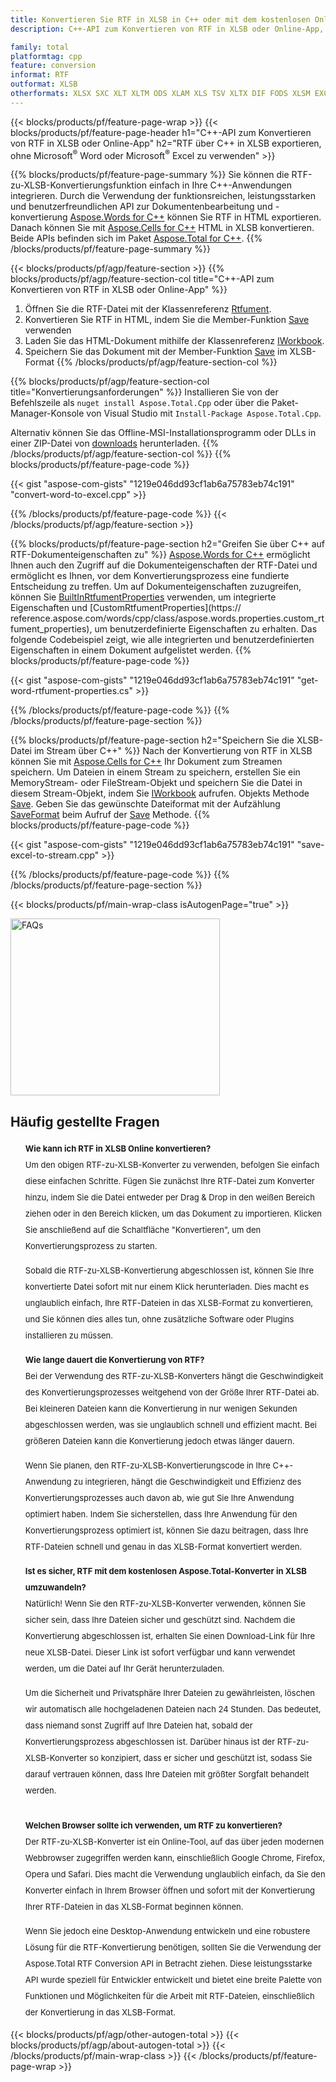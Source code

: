 ```yaml
---
title: Konvertieren Sie RTF in XLSB in C++ oder mit dem kostenlosen Online Converter
description: C++-API zum Konvertieren von RTF in XLSB oder Online-App, ohne Microsoft Word oder Microsoft Excel zu verwenden oder online. Testen Sie schnell den kostenlosen POT-zu-CSV-Online-Konverter, bevor Sie den Code integrieren.

family: total
platformtag: cpp
feature: conversion
informat: RTF
outformat: XLSB
otherformats: XLSX SXC XLT XLTM ODS XLAM XLS TSV XLTX DIF FODS XLSM EXCEL CSV
---
```

{{< blocks/products/pf/feature-page-wrap >}}
{{< blocks/products/pf/feature-page-header h1="C++-API zum Konvertieren von RTF in XLSB oder Online-App" h2="RTF über C++ in XLSB exportieren, ohne Microsoft<sup>&reg;</sup> Word oder Microsoft<sup>&reg;</sup> Excel zu verwenden" >}}

{{% blocks/products/pf/feature-page-summary %}}
Sie können die RTF-zu-XLSB-Konvertierungsfunktion einfach in Ihre C++-Anwendungen integrieren. Durch die Verwendung der funktionsreichen, leistungsstarken und benutzerfreundlichen API zur Dokumentenbearbeitung und -konvertierung [Aspose.Words for C++](https://products.aspose.com/words/cpp/) können Sie RTF in HTML exportieren. Danach können Sie mit [Aspose.Cells for C++](https://products.aspose.com/cells/cpp/) HTML in XLSB konvertieren. Beide APIs befinden sich im Paket [Aspose.Total for C++](https://products.aspose.com/total/cpp/). 
{{% /blocks/products/pf/feature-page-summary  %}}

{{< blocks/products/pf/agp/feature-section >}}
{{% blocks/products/pf/agp/feature-section-col title="C++-API zum Konvertieren von RTF in XLSB oder Online-App" %}}
1. Öffnen Sie die RTF-Datei mit der Klassenreferenz [Rtfument](https://reference.aspose.com/words/cpp/class/aspose.words.rtfument).
2. Konvertieren Sie RTF in HTML, indem Sie die Member-Funktion [Save](https://reference.aspose.com/words/cpp/class/aspose.words.rtfument#save_string_saveformat) verwenden
3. Laden Sie das HTML-Dokument mithilfe der Klassenreferenz [IWorkbook](https://reference.aspose.com/cells/cpp/class/aspose.cells.i_workbook).
4. Speichern Sie das Dokument mit der Member-Funktion [Save](https://reference.aspose.com/cells/cpp/class/aspose.cells.i_workbook#a5dc7de23f7ceba76a05dc1d49f51502e) im XLSB-Format
{{% /blocks/products/pf/agp/feature-section-col %}}

{{% blocks/products/pf/agp/feature-section-col title="Konvertierungsanforderungen" %}}
Installieren Sie von der Befehlszeile als ```nuget install Aspose.Total.Cpp``` oder über die Paket-Manager-Konsole von Visual Studio mit ```Install-Package Aspose.Total.Cpp```.

Alternativ können Sie das Offline-MSI-Installationsprogramm oder DLLs in einer ZIP-Datei von [downloads](https://releases.aspose.com/total/cpp) herunterladen.
{{% /blocks/products/pf/agp/feature-section-col %}}
{{% blocks/products/pf/feature-page-code %}}

{{< gist "aspose-com-gists" "1219e046dd93cf1ab6a75783eb74c191" "convert-word-to-excel.cpp" >}}



{{% /blocks/products/pf/feature-page-code %}}
{{< /blocks/products/pf/agp/feature-section >}}

{{% blocks/products/pf/feature-page-section  h2="Greifen Sie über C++ auf RTF-Dokumenteigenschaften zu" %}}
[Aspose.Words for C++](https://products.aspose.com/words/cpp/) ermöglicht Ihnen auch den Zugriff auf die Dokumenteigenschaften der RTF-Datei und ermöglicht es Ihnen, vor dem Konvertierungsprozess eine fundierte Entscheidung zu treffen. Um auf Dokumenteigenschaften zuzugreifen, können Sie [BuiltInRtfumentProperties](https://reference.aspose.com/words/cpp/class/aspose.words.properties.built_in_rtfument_properties) verwenden, um integrierte Eigenschaften und [CustomRtfumentProperties](https:// reference.aspose.com/words/cpp/class/aspose.words.properties.custom_rtfument_properties), um benutzerdefinierte Eigenschaften zu erhalten. Das folgende Codebeispiel zeigt, wie alle integrierten und benutzerdefinierten Eigenschaften in einem Dokument aufgelistet werden.
{{% blocks/products/pf/feature-page-code %}}

{{< gist "aspose-com-gists" "1219e046dd93cf1ab6a75783eb74c191" "get-word-rtfument-properties.cs" >}}

{{% /blocks/products/pf/feature-page-code  %}}
{{% /blocks/products/pf/feature-page-section %}}

{{% blocks/products/pf/feature-page-section  h2="Speichern Sie die XLSB-Datei im Stream über C++" %}}
Nach der Konvertierung von RTF in XLSB können Sie mit [Aspose.Cells for C++](https://products.aspose.com/cells/cpp/) Ihr Dokument zum Streamen speichern. Um Dateien in einem Stream zu speichern, erstellen Sie ein MemoryStream- oder FileStream-Objekt und speichern Sie die Datei in diesem Stream-Objekt, indem Sie [IWorkbook](https://reference.aspose.com/cells/cpp/class/aspose.cells.i_workbook) aufrufen. Objekts Methode [Save](https://reference.aspose.com/cells/cpp/class/aspose.cells.i_workbook#a77072cfb929787df9ad1f38b02f58349). Geben Sie das gewünschte Dateiformat mit der Aufzählung [SaveFormat](https://reference.aspose.com/cells/cpp/namespace/aspose.cells#a11cae527e4e68f1adcac8f47ea64481a) beim Aufruf der [Save](https://reference.aspose.com/cells/cpp/class/aspose.cells.i_workbook#a77072cfb929787df9ad1f38b02f58349) Methode.
{{% blocks/products/pf/feature-page-code %}}

{{< gist "aspose-com-gists" "1219e046dd93cf1ab6a75783eb74c191" "save-excel-to-stream.cpp" >}}

{{% /blocks/products/pf/feature-page-code  %}}
{{% /blocks/products/pf/feature-page-section %}}

{{< blocks/products/pf/main-wrap-class isAutogenPage="true" >}}
<style>.howtolist li{margin-right: 0!important;line-height: 26px;position: relative;margin-bottom: 10px;font-size: 13px;list-style-type: none;}</style>
<div class="col-md-12 tl bg-gray-dark howtolist section">
  <a class="anchor" name="faqpage"></a>
  <div class="container tl dflex" itemscope="" itemtype="https://schema.org/FAQPage">
      <div class="col-md-4 howtosectiongfx">
          <img class="social-panel-hide-on-mobile" src="https://www.groupdocs.cloud/templates/brand/images/groupdocs/conversion/groupdocs_conversion-brand.png" alt="FAQs" width="335" height="283">
      </div>
      <div class="howtosection col-md-8">
          <div>
              <h2>Häufig gestellte Fragen</h2>
              <ul>
                  <li itemscope="" itemprop="mainEntity" itemtype="https://schema.org/Question">
                      <div>
                          <span itemprop="name"><b>Wie kann ich RTF in XLSB Online konvertieren?</b></span>
                      </div>
                      <div itemscope="" itemprop="acceptedAnswer" itemtype="https://schema.org/Answer">
                          <span itemprop="text">Um den obigen RTF-zu-XLSB-Konverter zu verwenden, befolgen Sie einfach diese einfachen Schritte. Fügen Sie zunächst Ihre RTF-Datei zum Konverter hinzu, indem Sie die Datei entweder per Drag & Drop in den weißen Bereich ziehen oder in den Bereich klicken, um das Dokument zu importieren. Klicken Sie anschließend auf die Schaltfläche "Konvertieren", um den Konvertierungsprozess zu starten.<br />

Sobald die RTF-zu-XLSB-Konvertierung abgeschlossen ist, können Sie Ihre konvertierte Datei sofort mit nur einem Klick herunterladen. Dies macht es unglaublich einfach, Ihre RTF-Dateien in das XLSB-Format zu konvertieren, und Sie können dies alles tun, ohne zusätzliche Software oder Plugins installieren zu müssen.</span>
                      </div>
                  </li>
                  <li itemscope="" itemprop="mainEntity" itemtype="https://schema.org/Question">
                      <div>
                          <span itemprop="name"><b>Wie lange dauert die Konvertierung von RTF?</b></span>
                      </div>
                      <div itemscope="" itemprop="acceptedAnswer" itemtype="https://schema.org/Answer">
                          <span itemprop="text">Bei der Verwendung des RTF-zu-XLSB-Konverters hängt die Geschwindigkeit des Konvertierungsprozesses weitgehend von der Größe Ihrer RTF-Datei ab. Bei kleineren Dateien kann die Konvertierung in nur wenigen Sekunden abgeschlossen werden, was sie unglaublich schnell und effizient macht. Bei größeren Dateien kann die Konvertierung jedoch etwas länger dauern.<br />

Wenn Sie planen, den RTF-zu-XLSB-Konvertierungscode in Ihre C++-Anwendung zu integrieren, hängt die Geschwindigkeit und Effizienz des Konvertierungsprozesses auch davon ab, wie gut Sie Ihre Anwendung optimiert haben. Indem Sie sicherstellen, dass Ihre Anwendung für den Konvertierungsprozess optimiert ist, können Sie dazu beitragen, dass Ihre RTF-Dateien schnell und genau in das XLSB-Format konvertiert werden.</span>
                      </div>
                  </li>
                  <li itemscope="" itemprop="mainEntity" itemtype="https://schema.org/Question">
                      <div>
                          <span itemprop="name"><b>Ist es sicher, RTF mit dem kostenlosen Aspose.Total-Konverter in XLSB umzuwandeln?</b></span>
                      </div>
                      <div itemscope="" itemprop="acceptedAnswer" itemtype="https://schema.org/Answer">
                          <span itemprop="text">Natürlich! Wenn Sie den RTF-zu-XLSB-Konverter verwenden, können Sie sicher sein, dass Ihre Dateien sicher und geschützt sind. Nachdem die Konvertierung abgeschlossen ist, erhalten Sie einen Download-Link für Ihre neue XLSB-Datei. Dieser Link ist sofort verfügbar und kann verwendet werden, um die Datei auf Ihr Gerät herunterzuladen.<br />

Um die Sicherheit und Privatsphäre Ihrer Dateien zu gewährleisten, löschen wir automatisch alle hochgeladenen Dateien nach 24 Stunden. Das bedeutet, dass niemand sonst Zugriff auf Ihre Dateien hat, sobald der Konvertierungsprozess abgeschlossen ist. Darüber hinaus ist der RTF-zu-XLSB-Konverter so konzipiert, dass er sicher und geschützt ist, sodass Sie darauf vertrauen können, dass Ihre Dateien mit größter Sorgfalt behandelt werden.</span>
                      </div>
                  </li>                 
                  <li itemscope="" itemprop="mainEntity" itemtype="https://schema.org/Question">
                      <div>
                          <span itemprop="name"><b>Welchen Browser sollte ich verwenden, um RTF zu konvertieren?</b></span>
                      </div>
                      <div itemscope="" itemprop="acceptedAnswer" itemtype="https://schema.org/Answer">
                          <span itemprop="text">Der RTF-zu-XLSB-Konverter ist ein Online-Tool, auf das über jeden modernen Webbrowser zugegriffen werden kann, einschließlich Google Chrome, Firefox, Opera und Safari. Dies macht die Verwendung unglaublich einfach, da Sie den Konverter einfach in Ihrem Browser öffnen und sofort mit der Konvertierung Ihrer RTF-Dateien in das XLSB-Format beginnen können.<br />

Wenn Sie jedoch eine Desktop-Anwendung entwickeln und eine robustere Lösung für die RTF-Konvertierung benötigen, sollten Sie die Verwendung der Aspose.Total RTF Conversion API in Betracht ziehen. Diese leistungsstarke API wurde speziell für Entwickler entwickelt und bietet eine breite Palette von Funktionen und Möglichkeiten für die Arbeit mit RTF-Dateien, einschließlich der Konvertierung in das XLSB-Format.</span>
                      </div>
                  </li>
              </ul>
          </div>
      </div>
  </div>
{{< blocks/products/pf/agp/other-autogen-total >}}
{{< blocks/products/pf/agp/about-autogen-total >}}
{{< /blocks/products/pf/main-wrap-class >}}
{{< /blocks/products/pf/feature-page-wrap >}}